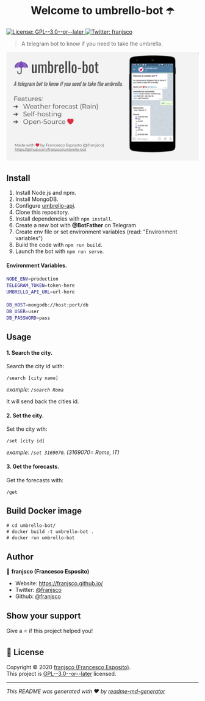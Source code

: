 <h1 align="center">Welcome to umbrello-bot ☂️</h1>
<p>
  <a href="https://github.com/franjsco/umbrello-bot/blob/master/LICENSE" target="_blank">
    <img alt="License: GPL--3.0--or--later" src="https://img.shields.io/github/license/franjsco/umbrello-bot" />
  </a>
  <a href="https://twitter.com/franjsco" target="_blank">
    <img alt="Twitter: franjsco" src="https://img.shields.io/twitter/follow/franjsco.svg?style=social" />
  </a>
</p>

> A telegram bot to know if you need to take the umbrella.

<img src="screenshot.jpg">

## Install

1. Install Node.js and npm.
2. Install MongoDB.
3. Configure [umbrello-api](https://github.com/franjsco/umbrello-api).
4. Clone this repository.
5. Install dependencies with `npm install`.
6. Create a new bot with **@BotFather** on Telegram
7. Create env file or set environment variables (read: "Environment variables")
8. Build the code with `npm run build`.
9. Launch the bot with `npm run serve`.

#### Environment Variables.
```sh
NODE_ENV=production
TELEGRAM_TOKEN=token-here
UMBRELLO_API_URL=url-here

DB_HOST=mongodb://host:port/db
DB_USER=user
DB_PASSWORD=pass
```

## Usage


#### 1. Search the city.
Search the city id with:

```
/search [city name] 
```

*example: `/search Roma`*

It will send back the cities id.


#### 2. Set the city.
Set the city  wth:

```
/set [city id]
```

*example: `/set 3169070`. (3169070= Rome, IT)*


#### 3. Get the forecasts.
Get the forecasts with:
```
/get
```

## Build Docker image
```
# cd umbrello-bot/
# docker build -t umbrello-bot .
# docker run umbrello-bot
```

## Author

👤 **franjsco (Francesco Esposito)**

* Website: https://franjsco.github.io/
* Twitter: [@franjsco](https://twitter.com/franjsco)
* Github: [@franjsco](https://github.com/franjsco)

## Show your support

Give a ⭐️ if this project helped you!

## 📝 License

Copyright © 2020 [franjsco (Francesco Esposito)](https://github.com/franjsco).<br />
This project is [GPL--3.0--or--later](https://github.com/franjsco/umbrello-bot/blob/master/LICENSE) licensed.

***
_This README was generated with ❤️ by [readme-md-generator](https://github.com/kefranabg/readme-md-generator)_